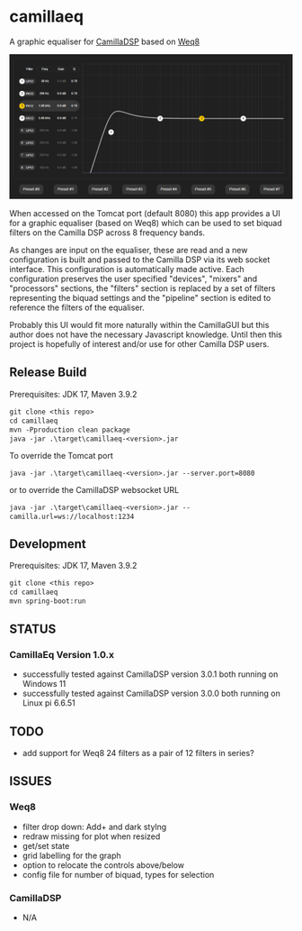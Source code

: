 # camillaeq
A graphic equaliser for [CamillaDSP](https://github.com/HEnquist/camilladsp) based on [Weq8](https://github.com/teropa/weq8)

![Screenshot](Screenshot.png)

When accessed on the Tomcat port (default 8080) this app provides a UI for a
graphic equaliser (based on Weq8) which can be used to set biquad filters on the
Camilla DSP across 8 frequency bands.

As changes are input on the equaliser,
these are read and a new configuration is built and passed to the Camilla DSP via
its web socket interface. This configuration is automatically made active.
Each configuration preserves the user specified "devices", "mixers" and "processors" sections,
the "filters" section is replaced by a set of filters representing the
biquad settings and the "pipeline" section is edited to reference the filters of the equaliser.

Probably this UI would fit more naturally within the CamillaGUI but this
author does not have the necessary Javascript knowledge.  Until then this
project is hopefully of interest and/or use for other Camilla DSP users.

## Release Build

Prerequisites: JDK 17, Maven 3.9.2

    git clone <this repo>
    cd camillaeq
    mvn -Pproduction clean package
    java -jar .\target\camillaeq-<version>.jar

To override the Tomcat port

    java -jar .\target\camillaeq-<version>.jar --server.port=8080

or to override the CamillaDSP websocket URL

    java -jar .\target\camillaeq-<version>.jar --camilla.url=ws://localhost:1234

## Development

Prerequisites: JDK 17, Maven 3.9.2

    git clone <this repo>
    cd camillaeq
    mvn spring-boot:run

## STATUS

### CamillaEq Version 1.0.x

- successfully tested against CamillaDSP version 3.0.1 both running on Windows 11
- successfully tested against CamillaDSP version 3.0.0 both running on Linux pi 6.6.51

## TODO

- add support for Weq8 24 filters as a pair of 12 filters in series?

## ISSUES

### Weq8

- filter drop down: Add+ and dark stylng
- redraw missing for plot when resized
- get/set state
- grid labelling for the graph
- option to relocate the controls above/below
- config file for number of biquad, types for selection

### CamillaDSP

- N/A
